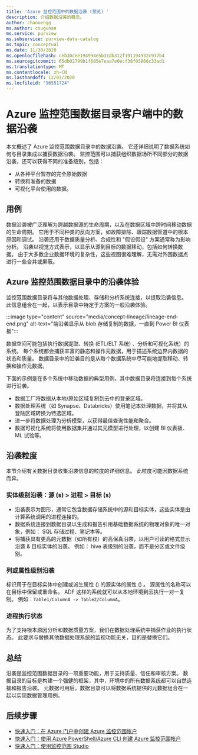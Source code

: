 ```yaml
---
title: 'Azure 监控范围中的数据沿袭 (预览) '
description: 介绍数据沿袭的概念。
author: chanuengg
ms.author: csugunan
ms.service: purview
ms.subservice: purview-data-catalog
ms.topic: conceptual
ms.date: 11/30/2020
ms.openlocfilehash: ceb30cee194994e5b31db312f191194932c937b4
ms.sourcegitcommit: 65db02799b1f685e7eaa7e0ecf38f03866c33ad1
ms.translationtype: MT
ms.contentlocale: zh-CN
ms.lasthandoff: 12/03/2020
ms.locfileid: "96551724"
---
```

# <a name="data-lineage-in-azure-purview-data-catalog-client"></a>Azure 监控范围数据目录客户端中的数据沿袭

本文概述了 Azure 监控范围数据目录中的数据沿袭。 它还详细说明了数据系统如何与目录集成以捕获数据沿袭。 监控范围可以捕获组织数据场所不同部分的数据沿袭，还可以获得不同的准备级别，包括：

- 从各种平台暂存的完全原始数据
- 转换和准备的数据
- 可视化平台使用的数据。

## <a name="use-cases"></a>用例

数据沿袭被广泛理解为跨越数据源的生命周期，以及在数据区域中跨时间移动数据的生命周期。 它用于不同种类的反向方案，如故障排除、跟踪数据管道中的根本原因和调试。 沿袭还用于数据质量分析、合规性和 "假设假设" 方案通常称为影响分析。 沿袭以视觉方式表示，以显示从源到目标的数据移动，包括如何转换数据。 由于大多数企业数据环境的复杂性，这些视图很难理解，无需对外围数据点进行一些合并或屏蔽。

## <a name="lineage-experience-in-azure-purview-data-catalog"></a>Azure 监控范围数据目录中的沿袭体验

监控范围数据目录将与其他数据处理、存储和分析系统连接，以提取沿袭信息。 此信息组合在一起，以表示目录中特定于方案的一般沿袭体验。

:::image type="content" source="media/concept-lineage/lineage-end-end.png" alt-text="端沿袭显示从 blob 存储复制的数据，一直到 Power BI 仪表板":::

数据空间可能包括执行数据提取、转换 (ETL/ELT 系统) 、分析和可视化系统）的系统。 每个系统都会捕获丰富的静态和操作元数据，用于描述系统边界内数据的状态和质量。 数据目录中的沿袭目的是从每个数据系统中尽可能地提取移动、转换和操作元数据。

下面的示例是在多个系统中移动数据的典型用例，其中数据目录将连接到每个系统进行沿袭。

- 数据工厂将数据从本地/原始区域复制到云中的登录区域。 
- 数据处理系统（如 Synapse、Databricks）使用笔记本处理数据，并将其从登陆区域转换为特选区域。
- 进一步将数据处理为分析模型，以获得最佳查询性能和聚合。 
- 数据可视化系统将使用数据集并通过其元模型进行处理，以创建 BI 仪表板、ML 试验等。

## <a name="lineage-granularity"></a>沿袭粒度

本节介绍有关数据目录收集沿袭信息的粒度的详细信息。 此粒度可能因数据系统而异。

### <a name="entity-level-lineage-sources--process--targets"></a>实体级别沿袭：源 (s) > 进程 > 目标 (s)  

- 沿袭表示为图形，通常它包含数据存储系统中的源和目标实体，这些实体是由计算系统调用的进程连接的。 
- 数据系统连接到数据目录以生成和报告引用基础数据系统的物理对象的唯一对象，例如： SQL 存储过程、笔记本等。
- 将捕获具有更高的元数据（如所有权）的高保真沿袭，以用户可读的格式显示沿袭 & 目标实体的沿袭。 例如： hive 表级别的沿袭，而不是分区或文件级别。

### <a name="column-or-attribute-level-lineage"></a>列或属性级别沿袭

标识用于在目标实体中创建或派生属性 () 的源实体的属性 () 。 源属性的名称可以在目标中保留或重命名。 ADF 这样的系统就可以从本地环境到云执行一对一复制。 例如：`Table1/ColumnA -> Table2/ColumnA`。

### <a name="process-execution-status"></a>进程执行状态

为了支持根本原因分析和数据质量方案，我们在数据处理系统中捕获作业的执行状态。 此要求与替换其他数据处理系统的监视功能无关，目的是替换它们。 

## <a name="summary"></a>总结

沿袭是监控范围数据目录的一项重要功能，用于支持质量、信任和审核方案。 数据目录的目标是构建一个强健的框架，其中，环境中的所有数据系统都可以自然连接和报告沿袭。 元数据可用后，数据目录可以将数据系统提供的元数据组合在一起以实现数据管理用例。

## <a name="next-steps"></a>后续步骤

* [快速入门：在 Azure 门户中创建 Azure 监控范围帐户](create-catalog-portal.md)
* [快速入门：使用 Azure PowerShell/Azure CLI 创建 Azure 监控范围帐户](create-catalog-powershell.md)
* [快速入门：使用监控范围 Studio](use-purview-studio.md)